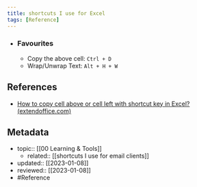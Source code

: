 ```yaml
---
title: shortcuts I use for Excel
tags: [Reference]
---
```


- ### Favourites
	- Copy the above cell: `Ctrl + D`
	- Wrap/Unwrap Text: `Alt + H + W`

## References
- [How to copy cell above or cell left with shortcut key in Excel? (extendoffice.com)](https://www.extendoffice.com/documents/excel/4626-excel-shortcut-key-to-copy-cell-above.html#:~:text=To%20copy%20the%20left%20cell%2C%20click%20a%20right,has%20been%20pasted%20into%20the%20right%20cell%20immediately.)

## Metadata
- topic:: [[00 Learning & Tools]]
	- related:: [[shortcuts I use for email clients]]
- updated:: [[2023-01-08]]
- reviewed:: [[2023-01-08]]
- #Reference 